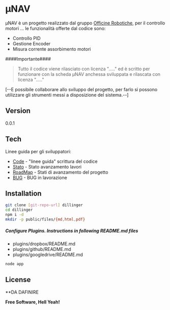 µNAV
=========
µNAV è un progetto realizzato dal gruppo [Officine Robotiche], per il controllo motori ... le funzionalità offerte dal codice sono:

  - Controllo PID
  - Gestione Encoder
  - Misura corrente assorbimento motori

####Importante####

> Tutto il codice viene rilasciato con licenza "....." ed è scritto per funzionare con la scheda µNAV anchessa sviluppata e rilascata con licenza "....."

[--E possibile collaborare allo sviluppo del progetto, per farlo si possono utilizzare gli strumenti messi a disposizione del sistema.--]

Version
----
0.0.1

Tech
-----------
Linee guida per gli sviluppatori:

* [Code] - "linee guida" scrittura del codice
* [Stato] - Stato avanzamento lavori
* [RoadMap] - Stati di avanzamento del progetto
* [BUG] - BUG in lavorazione

Installation
--------------

```sh
git clone [git-repo-url] dillinger
cd dillinger
npm i -d
mkdir -p public/files/{md,html,pdf}
```

##### Configure Plugins. Instructions in following README.md files

* plugins/dropbox/README.md
* plugins/github/README.md
* plugins/googledrive/README.md

```sh
node app
```


License
----
**DA DAFINIRE


**Free Software, Hell Yeah!**

[Officine Robotiche]:http://www.officinerobotiche.it/
[Code]:http://www.officinerobotiche.it/
[Stato]:http://www.officinerobotiche.it/
[RoadMap]:http://www.officinerobotiche.it/
[BUG]:http://www.officinerobotiche.it/
